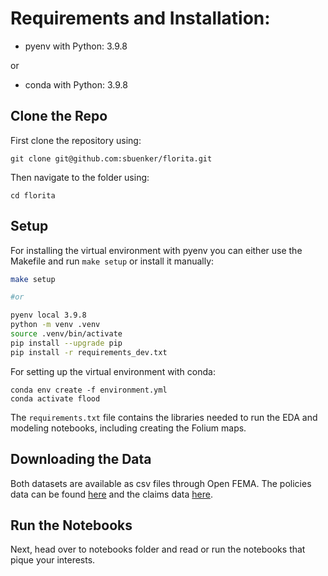 # Requirements and Installation:

+ pyenv with Python: 3.9.8

or

+ conda with Python: 3.9.8

## Clone the Repo

First clone the repository using:

    git clone git@github.com:sbuenker/florita.git

Then navigate to the folder using:

    cd florita

## Setup

For installing the virtual environment with pyenv you can either use the Makefile and run `make setup` or install it manually:

```zsh
make setup

#or

pyenv local 3.9.8
python -m venv .venv
source .venv/bin/activate
pip install --upgrade pip
pip install -r requirements_dev.txt
```

For setting up the virtual environment with conda:

```
conda env create -f environment.yml
conda activate flood
```

The `requirements.txt` file contains the libraries needed to run the EDA and modeling notebooks, including creating the Folium maps.

## Downloading the Data

Both datasets are available as csv files through Open FEMA. The policies data can be found [here](https://www.fema.gov/openfema-data-page/fima-nfip-redacted-policies-v1) and the claims data [here](https://www.fema.gov/openfema-data-page/fima-nfip-redacted-claims-v1).

## Run the Notebooks

Next, head over to notebooks folder and read or run the notebooks that pique your interests.
